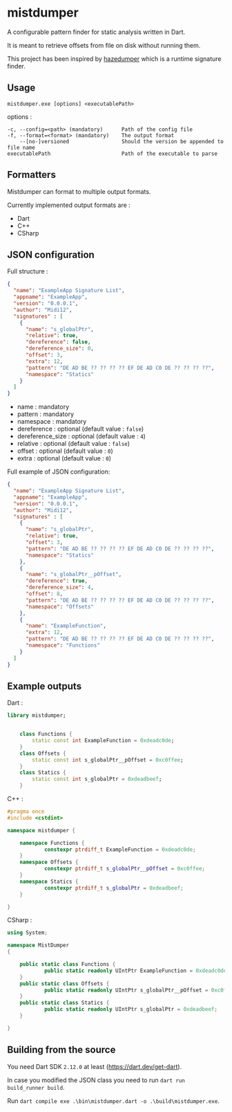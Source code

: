 # mistdumper

A configurable pattern finder for static analysis written in Dart.

It is meant to retrieve offsets from file on disk without running them.

This project has been inspired by [hazedumper](https://github.com/frk1/hazedumper-rs) which is a runtime signature finder.

## Usage
`mistdumper.exe [options] <executablePath>`

options :
```
-c, --config=<path> (mandatory)      Path of the config file
-f, --format=<format> (mandatory)    The output format
    --[no-]versioned                 Should the version be appended to file name
executablePath                       Path of the executable to parse
```

## Formatters

Mistdumper can format to multiple output formats.

Currently implemented output formats are :
* Dart
* C++
* CSharp

## JSON configuration

Full structure :
```json
{
  "name": "ExampleApp Signature List",
  "appname": "ExampleApp",
  "version": "0.0.0.1",
  "author": "Midi12",
  "signatures" : [
    {
      "name": "s_globalPtr",
      "relative": true,
      "dereference": false,
      "dereference_size": 0,
      "offset": 3,
      "extra": 12,
      "pattern": "DE AD BE ?? ?? ?? ?? EF DE AD C0 DE ?? ?? ?? ??",
      "namespace": "Statics"
    }
  ]
}
```

* name : mandatory
* pattern : mandatory
* namespace : mandatory
* dereference : optional (default value : `false`)
* dereference_size : optional (default value : `4`)
* relative : optional (default value : `false`)
* offset : optional (default value : `0`)
* extra : optional (default value : `0`)

Full example of JSON configuration:
```json
{
  "name": "ExampleApp Signature List",
  "appname": "ExampleApp",
  "version": "0.0.0.1",
  "author": "Midi12",
  "signatures" : [
    {
      "name": "s_globalPtr",
      "relative": true,
      "offset": 3,
      "pattern": "DE AD BE ?? ?? ?? ?? EF DE AD C0 DE ?? ?? ?? ??",
      "namespace": "Statics"
    },
    {
      "name": "s_globalPtr__pOffset",
      "dereference": true,
      "dereference_size": 4,
      "offset": 8,
      "pattern": "DE AD BE ?? ?? ?? ?? EF DE AD C0 DE ?? ?? ?? ??",
      "namespace": "Offsets"
    },
    {
      "name": "ExampleFunction",
      "extra": 12,
      "pattern": "DE AD BE ?? ?? ?? ?? EF DE AD C0 DE ?? ?? ?? ??",
      "namespace": "Functions"
    }
  ]
}
```

## Example outputs

Dart :
```dart
library mistdumper;


	class Functions {
		static const int ExampleFunction = 0xdeadc0de;
	}
	class Offsets {
		static const int s_globalPtr__pOffset = 0xc0ffee;
	}
	class Statics {
		static const int s_globalPtr = 0xdeadbeef;
	}

```

C++ :
```cpp
#pragma once
#include <cstdint>

namespace mistdumper {

	namespace Functions {
			constexpr ptrdiff_t ExampleFunction = 0xdeadc0de;
	}
	namespace Offsets {
			constexpr ptrdiff_t s_globalPtr__pOffset = 0xc0ffee;
	}
	namespace Statics {
			constexpr ptrdiff_t s_globalPtr = 0xdeadbeef;
	}

}
```

CSharp :
```csharp
using System;

namespace MistDumper
{

	public static class Functions {
			public static readonly UIntPtr ExampleFunction = 0xdeadc0de;
	}
	public static class Offsets {
			public static readonly UIntPtr s_globalPtr__pOffset = 0xc0ffee;
	}
	public static class Statics {
			public static readonly UIntPtr s_globalPtr = 0xdeadbeef;
	}

}
```

## Building from the source

You need Dart SDK `2.12.0` at least (https://dart.dev/get-dart).

In case you modified the JSON class you need to run `dart run build_runner build`.

Run `dart compile exe .\bin\mistdumper.dart -o .\build\mistdumper.exe`.